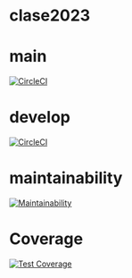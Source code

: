 # clase2023

# main
[![CircleCI](https://dl.circleci.com/status-badge/img/gh/DiegoXuHuang/clase2023/tree/main.svg?style=svg)](https://dl.circleci.com/status-badge/redirect/gh/DiegoXuHuang/clase2023/tree/main)

# develop
[![CircleCI](https://dl.circleci.com/status-badge/img/gh/DiegoXuHuang/clase2023/tree/develop.svg?style=svg)](https://dl.circleci.com/status-badge/redirect/gh/DiegoXuHuang/clase2023/tree/develop)

# maintainability
[![Maintainability](https://api.codeclimate.com/v1/badges/b2f14f63809c9ae676f1/maintainability)](https://codeclimate.com/github/DiegoXuHuang/clase2023/maintainability)

# Coverage
[![Test Coverage](https://api.codeclimate.com/v1/badges/b2f14f63809c9ae676f1/test_coverage)](https://codeclimate.com/github/DiegoXuHuang/clase2023/test_coverage)